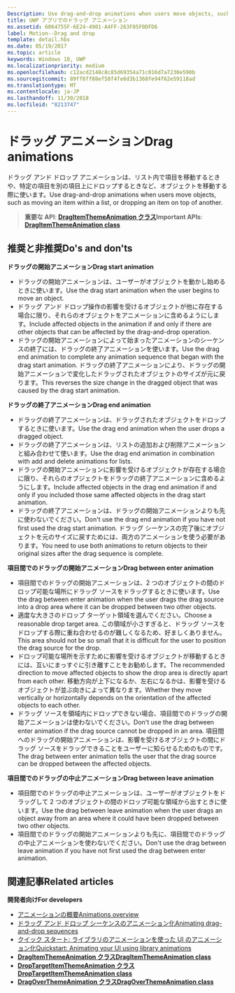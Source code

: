 ```yaml
---
Description: Use drag-and-drop animations when users move objects, such as moving an item within a list, or dropping an item on top of another.
title: UWP アプリでのドラッグ アニメーション
ms.assetid: 6064755F-6E24-4901-A4FF-263F05F0DFD6
label: Motion--Drag and drop
template: detail.hbs
ms.date: 05/19/2017
ms.topic: article
keywords: Windows 10, UWP
ms.localizationpriority: medium
ms.openlocfilehash: c12acd2148c8c85d69354a71c016d7a7230e590b
ms.sourcegitcommit: 89ff8ff88ef58f4fe6d3b1368fe94f62e59118ad
ms.translationtype: MT
ms.contentlocale: ja-JP
ms.lasthandoff: 11/30/2018
ms.locfileid: "8213747"
---
```

# <a name="drag-animations"></a><span data-ttu-id="19c53-103">ドラッグ アニメーション</span><span class="sxs-lookup"><span data-stu-id="19c53-103">Drag animations</span></span>




<span data-ttu-id="19c53-104">ドラッグ アンド ドロップ アニメーションは、リスト内で項目を移動するときや、特定の項目を別の項目上にドロップするときなど、オブジェクトを移動する際に使います。</span><span class="sxs-lookup"><span data-stu-id="19c53-104">Use drag-and-drop animations when users move objects, such as moving an item within a list, or dropping an item on top of another.</span></span>

> <span data-ttu-id="19c53-105">**重要な API**: [**DragItemThemeAnimation クラス**](https://msdn.microsoft.com/library/windows/apps/br243174)</span><span class="sxs-lookup"><span data-stu-id="19c53-105">**Important APIs**: [**DragItemThemeAnimation class**](https://msdn.microsoft.com/library/windows/apps/br243174)</span></span>


## <a name="dos-and-donts"></a><span data-ttu-id="19c53-106">推奨と非推奨</span><span class="sxs-lookup"><span data-stu-id="19c53-106">Do's and don'ts</span></span>


**<span data-ttu-id="19c53-107">ドラッグの開始アニメーション</span><span class="sxs-lookup"><span data-stu-id="19c53-107">Drag start animation</span></span>**

-   <span data-ttu-id="19c53-108">ドラッグの開始アニメーションは、ユーザーがオブジェクトを動かし始めるときに使います。</span><span class="sxs-lookup"><span data-stu-id="19c53-108">Use the drag start animation when the user begins to move an object.</span></span>
-   <span data-ttu-id="19c53-109">ドラッグ アンド ドロップ操作の影響を受けるオブジェクトが他に存在する場合に限り、それらのオブジェクトをアニメーションに含めるようにします。</span><span class="sxs-lookup"><span data-stu-id="19c53-109">Include affected objects in the animation if and only if there are other objects that can be affected by the drag-and-drop operation.</span></span>
-   <span data-ttu-id="19c53-110">ドラッグの開始アニメーションによって始まったアニメーションのシーケンスの終了には、ドラッグの終了アニメーションを使います。</span><span class="sxs-lookup"><span data-stu-id="19c53-110">Use the drag end animation to complete any animation sequence that began with the drag start animation.</span></span> <span data-ttu-id="19c53-111">ドラッグの終了アニメーションにより、ドラッグの開始アニメーションで変化したドラッグされたオブジェクトのサイズが元に戻ります。</span><span class="sxs-lookup"><span data-stu-id="19c53-111">This reverses the size change in the dragged object that was caused by the drag start animation.</span></span>

**<span data-ttu-id="19c53-112">ドラッグの終了アニメーション</span><span class="sxs-lookup"><span data-stu-id="19c53-112">Drag end animation</span></span>**

-   <span data-ttu-id="19c53-113">ドラッグの終了アニメーションは、ドラッグされたオブジェクトをドロップするときに使います。</span><span class="sxs-lookup"><span data-stu-id="19c53-113">Use the drag end animation when the user drops a dragged object.</span></span>
-   <span data-ttu-id="19c53-114">ドラッグの終了アニメーションは、リストの追加および削除アニメーションと組み合わせて使います。</span><span class="sxs-lookup"><span data-stu-id="19c53-114">Use the drag end animation in combination with add and delete animations for lists.</span></span>
-   <span data-ttu-id="19c53-115">ドラッグの開始アニメーションに影響を受けるオブジェクトが存在する場合に限り、それらのオブジェクトをドラッグの終了アニメーションに含めるようにします。</span><span class="sxs-lookup"><span data-stu-id="19c53-115">Include affected objects in the drag end animation if and only if you included those same affected objects in the drag start animation.</span></span>
-   <span data-ttu-id="19c53-116">ドラッグの終了アニメーションは、ドラッグの開始アニメーションよりも先に使わないでください。</span><span class="sxs-lookup"><span data-stu-id="19c53-116">Don't use the drag end animation if you have not first used the drag start animation.</span></span> <span data-ttu-id="19c53-117">ドラッグ シーケンスの完了後にオブジェクトを元のサイズに戻すためには、両方のアニメーションを使う必要があります。</span><span class="sxs-lookup"><span data-stu-id="19c53-117">You need to use both animations to return objects to their original sizes after the drag sequence is complete.</span></span>

**<span data-ttu-id="19c53-118">項目間でのドラッグの開始アニメーション</span><span class="sxs-lookup"><span data-stu-id="19c53-118">Drag between enter animation</span></span>**

-   <span data-ttu-id="19c53-119">項目間でのドラッグの開始アニメーションは、2 つのオブジェクトの間のドロップ可能な場所にドラッグ ソースをドラッグするときに使います。</span><span class="sxs-lookup"><span data-stu-id="19c53-119">Use the drag between enter animation when the user drags the drag source into a drop area where it can be dropped between two other objects.</span></span>
-   <span data-ttu-id="19c53-120">適度な大きさのドロップ ターゲット領域を選んでください。</span><span class="sxs-lookup"><span data-stu-id="19c53-120">Choose a reasonable drop target area.</span></span> <span data-ttu-id="19c53-121">この領域が小さすぎると、ドラッグ ソースをドロップする際に重ね合わせるのが難しくなるため、好ましくありません。</span><span class="sxs-lookup"><span data-stu-id="19c53-121">This area should not be so small that it is difficult for the user to position the drag source for the drop.</span></span>
-   <span data-ttu-id="19c53-122">ドロップ可能な場所を示すために影響を受けるオブジェクトが移動するときには、互いにまっすぐに引き離すことをお勧めします。</span><span class="sxs-lookup"><span data-stu-id="19c53-122">The recommended direction to move affected objects to show the drop area is directly apart from each other.</span></span> <span data-ttu-id="19c53-123">移動方向が上下になるか、左右になるかは、影響を受けるオブジェクトが並ぶ向きによって異なります。</span><span class="sxs-lookup"><span data-stu-id="19c53-123">Whether they move vertically or horizontally depends on the orientation of the affected objects to each other.</span></span>
-   <span data-ttu-id="19c53-124">ドラッグ ソースを領域内にドロップできない場合、項目間でのドラッグの開始アニメーションは使わないでください。</span><span class="sxs-lookup"><span data-stu-id="19c53-124">Don't use the drag between enter animation if the drag source cannot be dropped in an area.</span></span> <span data-ttu-id="19c53-125">項目間へのドラッグの開始アニメーションは、影響を受けるオブジェクトの間にドラッグ ソースをドラッグできることをユーザーに知らせるためのものです。</span><span class="sxs-lookup"><span data-stu-id="19c53-125">The drag between enter animation tells the user that the drag source can be dropped between the affected objects.</span></span>

**<span data-ttu-id="19c53-126">項目間でのドラッグの中止アニメーション</span><span class="sxs-lookup"><span data-stu-id="19c53-126">Drag between leave animation</span></span>**

-   <span data-ttu-id="19c53-127">項目間でのドラッグの中止アニメーションは、ユーザーがオブジェクトをドラッグして 2 つのオブジェクトの間のドロップ可能な領域から出すときに使います。</span><span class="sxs-lookup"><span data-stu-id="19c53-127">Use the drag between leave animation when the user drags an object away from an area where it could have been dropped between two other objects.</span></span>
-   <span data-ttu-id="19c53-128">項目間でのドラッグの開始アニメーションよりも先に、項目間でのドラッグの中止アニメーションを使わないでください。</span><span class="sxs-lookup"><span data-stu-id="19c53-128">Don't use the drag between leave animation if you have not first used the drag between enter animation.</span></span>


## <a name="related-articles"></a><span data-ttu-id="19c53-129">関連記事</span><span class="sxs-lookup"><span data-stu-id="19c53-129">Related articles</span></span>

**<span data-ttu-id="19c53-130">開発者向け</span><span class="sxs-lookup"><span data-stu-id="19c53-130">For developers</span></span>**
* [<span data-ttu-id="19c53-131">アニメーションの概要</span><span class="sxs-lookup"><span data-stu-id="19c53-131">Animations overview</span></span>](https://msdn.microsoft.com/library/windows/apps/mt187350)
* [<span data-ttu-id="19c53-132">ドラッグ アンド ドロップ シーケンスのアニメーション化</span><span class="sxs-lookup"><span data-stu-id="19c53-132">Animating drag-and-drop sequences</span></span>](https://msdn.microsoft.com/library/windows/apps/xaml/jj649427)
* [<span data-ttu-id="19c53-133">クイック スタート: ライブラリのアニメーションを使った UI のアニメーション化</span><span class="sxs-lookup"><span data-stu-id="19c53-133">Quickstart: Animating your UI using library animations</span></span>](https://msdn.microsoft.com/library/windows/apps/xaml/hh452703)
* [**<span data-ttu-id="19c53-134">DragItemThemeAnimation クラス</span><span class="sxs-lookup"><span data-stu-id="19c53-134">DragItemThemeAnimation class</span></span>**](https://msdn.microsoft.com/library/windows/apps/br243174)
* [**<span data-ttu-id="19c53-135">DropTargetItemThemeAnimation クラス</span><span class="sxs-lookup"><span data-stu-id="19c53-135">DropTargetItemThemeAnimation class</span></span>**](https://msdn.microsoft.com/library/windows/apps/br243186)
* [**<span data-ttu-id="19c53-136">DragOverThemeAnimation クラス</span><span class="sxs-lookup"><span data-stu-id="19c53-136">DragOverThemeAnimation class</span></span>**](https://msdn.microsoft.com/library/windows/apps/br243180)


 




